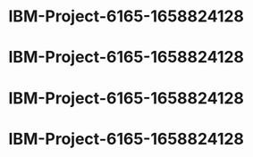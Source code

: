 # IBM-Project-6165-1658824128
# IBM-Project-6165-1658824128
# IBM-Project-6165-1658824128
# IBM-Project-6165-1658824128
